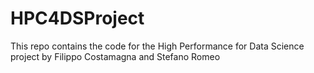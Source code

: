 # HPC4DSProject

This repo contains the code for the High Performance for Data Science project by Filippo Costamagna and Stefano Romeo
